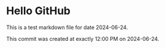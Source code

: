 # Hello GitHub
This is a test markdown file for date 2024-06-24.

This commit was created at exactly 12:00 PM on 2024-06-24.
